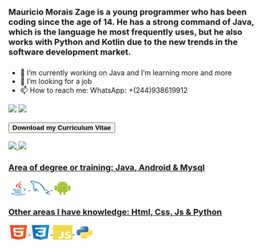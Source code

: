### Mauricio Morais Zage is a young programmer who has been coding since the age of 14. He has a strong command of Java, which is the language he most frequently uses, but he also works with Python and Kotlin due to the new trends in the software development market.
###
- 🔭 I’m currently working on Java and I’m learning more and more
- 🤔 I’m looking for a job
- 📫 How to reach me: WhatsApp: +(244)938619912
<div> 
  <a href = "mailto:mauriciomoraiszage@gmail.com"><img src="https://img.shields.io/badge/-Gmail-%23333?style=for-the-badge&logo=gmail&logoColor=white" target="_blank"></a>
  <a href="https://www.linkedin.com/in/mauricio-morais-zage-a09b31224/" target="_blank"><img src="https://img.shields.io/badge/-LinkedIn-%230077B5?style=for-the-badge&logo=linkedin&logoColor=white" target="_blank"></a><br><br>
  <a href="https://drive.google.com/drive/u/0/folders/1SQWLRxguWdrfLir3u1LXx3p2G7XqQoik" download="Mauricio CV developer" type=”File/pdf”> 
     <button type="submit"><b>Download my Curriculum Vitae</b></button></a>  
</div><br>

<div>
  <a href="https://github.com/MauricioMoraisZage">
  <img height="180em" src="https://github-readme-stats.vercel.app/api?username=MauricioMoraisZage&show_icons=true&theme=dracula&include_all_commits=true&count_private=true"/>
  <img height="170em" src="https://github-readme-stats.vercel.app/api/top-langs/?username=MauricioMoraisZage&layout=compact&langs_count=7&theme=dracula"/>
</div>

 <h3>Area of degree or training: Java, Android & Mysql</h3>
<div style="display: inline_block">
  <img align="center" alt="Rafa-HTML" height="30" width="40" src="https://raw.githubusercontent.com/devicons/devicon/master/icons/java/java-original.svg">
  <img align="center" alt="Rafa-CSS" height="30" width="40" src="https://raw.githubusercontent.com/devicons/devicon/master/icons/mysql/mysql-original.svg">
  <img align="center" alt="Rafa-CSS" height="30" width="40" src="https://raw.githubusercontent.com/devicons/devicon/master/icons/android/android-original.svg">
</div>
  
<h3>Other areas I have knowledge: Html, Css, Js & Python</h3>  
<div style="display: inline_block">
  <img align="center" alt="Rafa-HTML" height="30" width="40" src="https://raw.githubusercontent.com/devicons/devicon/master/icons/html5/html5-original.svg">
  <img align="center" alt="Rafa-CSS" height="30" width="40" src="https://raw.githubusercontent.com/devicons/devicon/master/icons/css3/css3-original.svg">
  <img align="center" alt="Rafa-Js" height="30" width="40" src="https://raw.githubusercontent.com/devicons/devicon/master/icons/javascript/javascript-plain.svg">
  <img align="center" alt="Rafa-Python" height="30" width="40" src="https://raw.githubusercontent.com/devicons/devicon/master/icons/python/python-original.svg">
</div>
  
